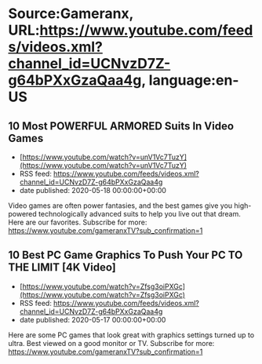 # Source:Gameranx, URL:https://www.youtube.com/feeds/videos.xml?channel_id=UCNvzD7Z-g64bPXxGzaQaa4g, language:en-US

## 10 Most POWERFUL ARMORED Suits In Video Games
 - [https://www.youtube.com/watch?v=unV1Vc7TuzY](https://www.youtube.com/watch?v=unV1Vc7TuzY)
 - RSS feed: https://www.youtube.com/feeds/videos.xml?channel_id=UCNvzD7Z-g64bPXxGzaQaa4g
 - date published: 2020-05-18 00:00:00+00:00

Video games are often power fantasies, and the best games give you high-powered technologically advanced suits to help you live out that dream. Here are our favorites.
Subscribe for more: https://www.youtube.com/gameranxTV?sub_confirmation=1

## 10 Best PC Game Graphics To Push Your PC TO THE LIMIT [4K Video]
 - [https://www.youtube.com/watch?v=Zfsg3oiPXGc](https://www.youtube.com/watch?v=Zfsg3oiPXGc)
 - RSS feed: https://www.youtube.com/feeds/videos.xml?channel_id=UCNvzD7Z-g64bPXxGzaQaa4g
 - date published: 2020-05-17 00:00:00+00:00

Here are some PC games that look great with graphics settings turned up to ultra. Best viewed on a good monitor or TV.
Subscribe for more: https://www.youtube.com/gameranxTV?sub_confirmation=1

